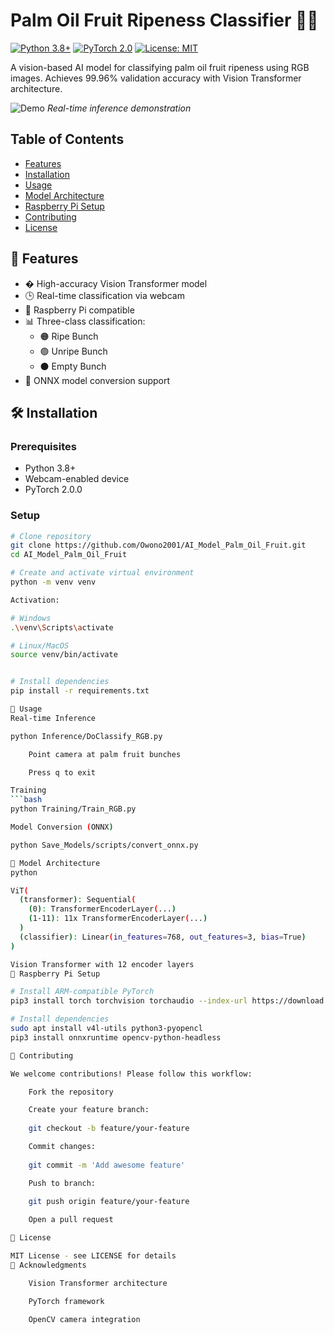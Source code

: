 # Palm Oil Fruit Ripeness Classifier 🌴📸

[![Python 3.8+](https://img.shields.io/badge/python-3.8%2B-blue.svg)](https://www.python.org/downloads/)
[![PyTorch 2.0](https://img.shields.io/badge/PyTorch-2.0.0-red.svg)](https://pytorch.org/)
[![License: MIT](https://img.shields.io/badge/License-MIT-yellow.svg)](https://opensource.org/licenses/MIT)

A vision-based AI model for classifying palm oil fruit ripeness using RGB images. Achieves 99.96% validation accuracy with Vision Transformer architecture.

![Demo](media/image1.png)
*Real-time inference demonstration*

## Table of Contents
- [Features](#-features)
- [Installation](#-installation)
- [Usage](#-usage)
- [Model Architecture](#-model-architecture)
- [Raspberry Pi Setup](#-raspberry-pi-setup)
- [Contributing](#-contributing)
- [License](#-license)

## 🌟 Features
- � High-accuracy Vision Transformer model
- 🕒 Real-time classification via webcam
- 📱 Raspberry Pi compatible
- 📊 Three-class classification:
  - 🟠 Ripe Bunch
  - 🟢 Unripe Bunch
  - ⚫ Empty Bunch
- 🔄 ONNX model conversion support

## 🛠️ Installation

### Prerequisites
- Python 3.8+
- Webcam-enabled device
- PyTorch 2.0.0

### Setup
```bash
# Clone repository
git clone https://github.com/Owono2001/AI_Model_Palm_Oil_Fruit.git
cd AI_Model_Palm_Oil_Fruit

# Create and activate virtual environment
python -m venv venv

Activation:

# Windows
.\venv\Scripts\activate

# Linux/MacOS
source venv/bin/activate


# Install dependencies
pip install -r requirements.txt

🚀 Usage
Real-time Inference

python Inference/DoClassify_RGB.py

    Point camera at palm fruit bunches

    Press q to exit

Training
```bash
python Training/Train_RGB.py

Model Conversion (ONNX)

python Save_Models/scripts/convert_onnx.py

📐 Model Architecture
python

ViT(
  (transformer): Sequential(
    (0): TransformerEncoderLayer(...)
    (1-11): 11x TransformerEncoderLayer(...)
  )
  (classifier): Linear(in_features=768, out_features=3, bias=True)
)

Vision Transformer with 12 encoder layers
🍓 Raspberry Pi Setup

# Install ARM-compatible PyTorch
pip3 install torch torchvision torchaudio --index-url https://download.pytorch.org/whl/cpu

# Install dependencies
sudo apt install v4l-utils python3-pyopencl
pip3 install onnxruntime opencv-python-headless

🤝 Contributing

We welcome contributions! Please follow this workflow:

    Fork the repository

    Create your feature branch:
    
    git checkout -b feature/your-feature

    Commit changes:
    
    git commit -m 'Add awesome feature'

    Push to branch:
    
    git push origin feature/your-feature

    Open a pull request

📜 License

MIT License - see LICENSE for details
🙏 Acknowledgments

    Vision Transformer architecture

    PyTorch framework

    OpenCV camera integration
